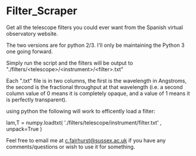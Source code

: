 # Filter_Scraper
Get all the telescope filters you could ever want from the Spanish virtual observatory website.

The two versions are for python 2/3. I'll only be maintaining the Python 3 one going forward.

Simply run the script and the filters will be output to "./filters/\<telescope\>/\<instrument\>/\<filter\>.txt"
  
Each ".txt" file is in two columns, the first is the wavelength in Angstroms, the second is the fractional throughput at that wavelength (i.e. a second column value of 0 means it is completely opaque, and a value of 1 means it is perfectly transparent).

using python the following will work to efficently load a filter:

lam,T = numpy.loadtxt( './filters/telescope/instrument/filter.txt' , unpack=True )


Feel free to email me at c.fairhurst@sussex.ac.uk if you have any comments/questions or wish to use it for something.
